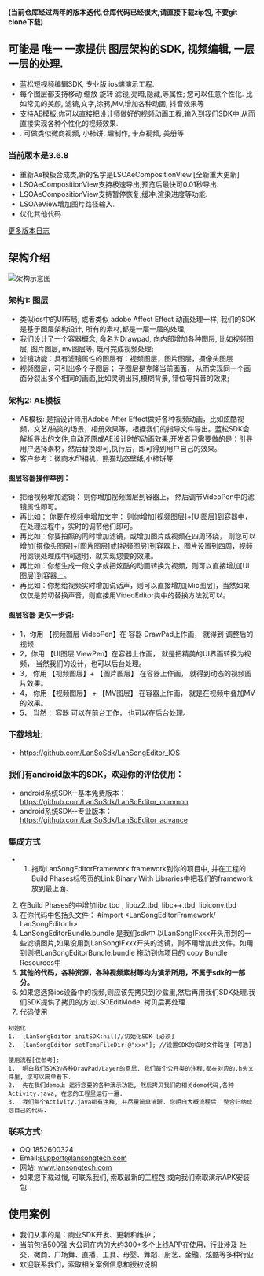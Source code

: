 #### (当前仓库经过两年的版本迭代,仓库代码已经很大,请直接下载zip包, 不要git clone下载)

## 可能是 唯一 一家提供 图层架构的SDK, 视频编辑, 一层 一层的处理.

*  蓝松短视频编辑SDK, 专业版 ios端演示工程.  
*  每个图层都支持移动 缩放 旋转 滤镜,亮暗,隐藏,等属性; 您可以任意个性化. 比如常见的美颜, 滤镜,文字,涂鸦,MV,增加各种动画, 抖音效果等
*  支持AE模板,你可以直接把设计师做好的视频动画工程,输入到我们SDK中,从而直接实现各种个性化的视频效果.
* . 可做类似微商视频, 小柿饼, 趣制作, 卡点视频, 美册等

 ### 当前版本是3.6.8
- 重新Ae模板合成类,新的名字是LSOAeCompositionView.[全新重大更新]
- LSOAeCompositionView支持极速导出,预览后最快可0.01秒导出.
- LSOAeCompositionView支持暂停恢复,缓冲,渲染进度等功能.
- LSOAeView增加图片路径输入.
- 优化其他代码.


[更多版本日志](https://github.com/LanSoSdk/LanSongEditor_IOS/blob/master/%E7%89%88%E6%9C%AC%E6%9B%B4%E6%96%B0%E8%AE%B0%E5%BD%95.md)

## 架构介绍
![架构示意图](https://github.com/LanSoSdk/LanSoEditor_advance/blob/master/SDK%E6%9E%B6%E6%9E%84%E5%9B%BE%E7%89%87.png)
### 架构1: 图层
*   类似ios中的UI布局, 或者类似 adobe Affect Effect 动画处理一样, 我们的SDK是基于图层架构设计, 所有的素材,都是一层一层的处理;
*   我们设计了一个容器概念, 命名为Drawpad, 向内部增加各种图层, 比如视频图层, 图片图层, mv图层等, 既可完成视频处理;
*   滤镜功能：具有滤镜属性的图层有：视频图层，图片图层，摄像头图层
*   视频图层，可引出多个子图层； 子图层是克隆当前画面， 从而实现同一个画面分裂出多个相同的画面,比如灵魂出窍,模糊背景, 错位等抖音的效果;

### 架构2: AE模板

*   AE模板:  是指设计师用Adobe After Effect做好各种视频动画，比如炫酷视频，文艺/搞笑的场景，相册效果等，根据我们的指导文件导出。蓝松SDK会解析导出的文件,自动还原成AE设计时的动画效果,开发者只需要做的是：引导用户选择素材，然后替换即可,执行后，即可得到用户自己的效果。
*   客户参考：微商水印相机，熊猫动态壁纸,小柿饼等

#### 图层容器操作举例：
*   把给视频增加滤镜： 则你增加视频图层到容器上， 然后调节VideoPen中的滤镜属性即可。
*   再比如： 你要在视频中增加文字： 则你增加[视频图层]+[UI图层]到容器中，在处理过程中，实时的调节他们即可。
*   再比如：你要拍照的同时增加滤镜，或增加图片或视频在四周环绕， 则您可以增加[摄像头图层]+[图片图层]或[视频图层]到容器上，图片设置到四周，视频用滤镜处理成中间透明，就实现您要的效果。
*   再比如：你想生成一段文字或把炫酷的动画转换为视频，则可以直接增加[UI图层]到容器上。
*   再比如：你想给视频实时增加说话声，则可以直接增加[Mic图层]，当然如果仅仅是剪切替换声音，则直接用VideoEditor类中的替换方法就可以。


#### 图层容器 更仅一步说:
* 1，你用 【视频图层 VideoPen】在 容器 DrawPad上作画， 就得到 调整后的视频
* 2，你用 【UI图层  ViewPen】在容器上作画， 就是把精美的UI界面转换为视频， 当然我们的设计，也可以后台处理。
* 3， 你用 【视频图层】+ 【图片图层】 在容器上作画， 就得到动态的视频图片效果。
* 4， 你用  【视频图层】 + 【MV图层】 在容器上作画， 就是在视频中叠加MV的效果。
* 5， 当然： 容器 可以在前台工作， 也可以在后台处理。




### 下载地址: 
*  https://github.com/LanSoSdk/LanSongEditor_IOS

### 我们有android版本的SDK，欢迎你的评估使用：
*	android系统SDK--基本免费版本：https://github.com/LanSoSdk/LanSoEditor_common
*	android系统SDK--专业版本：https://github.com/LanSoSdk/LanSoEditor_advance

### 集成方式
- 1. 拖动LanSongEditorFramework.framework到你的项目中, 并在工程的Build Phases标签页的Link Binary With Libraries中把我们的framework放到最上面.
2. 在Build Phases的<Link Binary With Libraries>中增加libz.tbd , libbz2.tbd, libc++.tbd, libiconv.tbd
3. 在你代码中包括头文件： #import <LanSongEditorFramework/ LanSongEditor.h>
4. LanSongEditorBundle.bundle 是我们sdk中 以LanSongIFxxx开头用到的一些滤镜图片,如果没用到LanSongIFxxx开头的滤镜，则不用增加此文件。如用到则把LanSongEditorBundle.bundle 拖动到你项目的 copy Bundle Resources中
5. **其他的代码，各种资源，各种视频素材等均为演示所用，不属于sdk的一部分。**
6. 如果您选择ios设备中的视频,则应该先拷贝到沙盒里,然后再用我们SDK处理.我们SDK提供了拷贝的方法LSOEditMode. 拷贝后再处理.
7. 代码使用
 ```
初始化
 1.  [LanSongEditor initSDK:nil]//初始化SDK [必须]
 2.  [LanSongEditor setTempFileDir:@"xxx"]; //设置SDK的临时文件路径 [可选]

使用流程[仅参考]:
 1.  明白我们SDK的各种DrawPad/Layer的意思. 我们每个公开类的注释,都在对应的.h头文件里, 您可以简单看下.
 2.  先在我们demo上 运行您要的各种演示功能, 然后拷贝我们的相关demo代码,各种Activity.java, 在您的工程里运行一遍.
 3.  我们每个Activity.java都有注释, 并尽量简单清晰. 您明白大概流程后, 整合归纳成您自己的代码. 
 ```
### 联系方式:
*   QQ 1852600324 
*   Email:support@lansongtech.com
*   网站: www.lansongtech.com
*  如果您下载过慢, 可联系我们, 索取最新的工程包 或向我们索取演示APK安装包.

## 使用案例
*   我们从事的是：商业SDK开发、更新和维护；
*   当前包括500强 大公司在内的大约300+多个上线APP在使用，行业涉及 社交、微商、广场舞、直播、工具、母婴、舞蹈、厨艺、金融、炫酷等多种行业
*   欢迎联系我们，索取相关案例信息和授权说明
